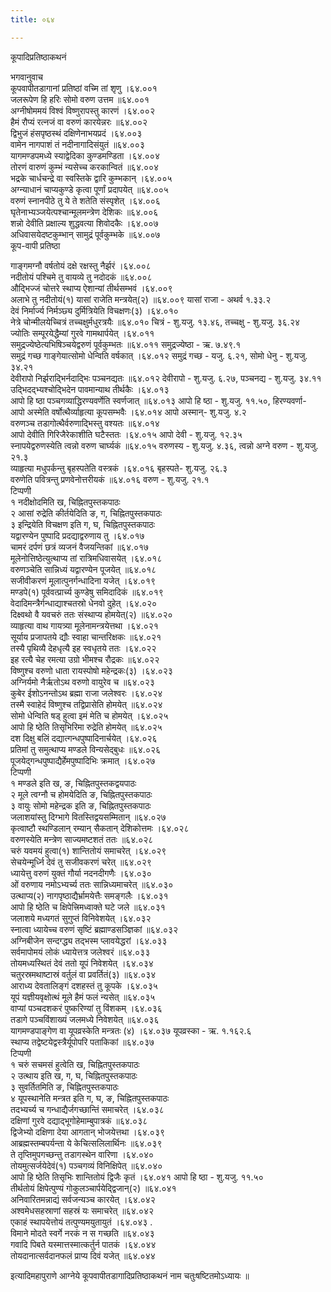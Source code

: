 ```yaml
---
title: ०६४

---
```

कूपादिप्रतिष्ठाकथनं  
  
भगवानुवाच  
कूपवापीतडागानां प्रतिष्ठां वच्मि तां शृणु ।६४.००१  
जलरूपेण हि हरिः सोमो वरुण उत्तम ॥६४.००१  
अग्नीषोममयं विश्वं विष्णुरापस्तु कारणं ।६४.००२  
हैमं रौप्यं रत्नजं वा वरुणं कारयेन्नरः ॥६४.००२  
द्विभुजं हंसपृष्ठस्थं दक्षिणेनाभयप्रदं ।६४.००३  
वामेन नागपाशं तं नदीनागादिसंयुतं ॥६४.००३  
यागमण्डपमध्ये स्याद्वेदिका कुण्डमण्डिता ।६४.००४  
तोरणं वारुणं कुम्भं न्यसेच्च करकान्वितं ॥६४.००४  
भद्रके चार्धचन्द्रे वा स्वस्तिके द्वारि कुम्भकान् ।६४.००५  
अग्न्याधानं चाप्यकुण्डे कृत्वा पूर्णां प्रदापयेत् ॥६४.००५  
वरुणं स्नानपीठे तु ये ते शतेति संस्पृशेत् ।६४.००६  
घृतेनाभ्यञ्जयेत्पश्चान्मूलमन्त्रेण देशिकः ॥६४.००६  
शन्नो देवीति प्रक्षाल्य शुद्धवत्या शिवोदकैः ।६४.००७  
अधिवासयेदष्टकुम्भान् सामुद्रं पूर्वकुम्भके ॥६४.००७  
कूप-वापी प्रतिष्ठा  
  
गाङ्गमग्नौ वर्षतोयं दक्षे रक्षस्तु नैर्झरं ।६४.००८  
नदीतोयं पश्चिमे तु वायव्ये तु नदोदकं ॥६४.००८  
औद्भिज्जं चोत्तरे स्थाप्य ऐशान्यां तीर्थसम्भवं ।६४.००९  
अलाभे तु नदीतोयं(१) यासां राजेति मन्त्रयेत्(२) ॥६४.००९ यासां राजा - अथर्व १.३३.२  
देवं निर्मार्ज्य निर्मञ्छ्य दुर्मित्रियेति विचक्षणः(३) ।६४.०१०  
नेत्रे चोन्मीलयेच्चित्रं तच्चक्षुर्मधुरत्रयैः ॥६४.०१० चित्रं - शु.यजु. १३.४६, तच्चक्षु - शु.यजु. ३६.२४  
ज्योतिः सम्पूरयेद्धैम्यां गुरवे गामथार्पयेत् ।६४.०११  
समुद्रज्येष्ठेत्यभिषिञ्चयेद्वरुणं पूर्वकुम्भतः ॥६४.०११ समुद्रज्येष्ठा - ऋ. ७.४९.१  
समुद्रं गच्छ गाङ्गेयात्सोमो धेन्विति वर्षकात् ।६४.०१२ समुद्रं गच्छ - यजु. ६.२१, सोमो धेनु - शु.यजु. ३४.२१  
देवीरापो निर्झराद्भिर्नदाद्भिः पञ्चनद्यतः ॥६४.०१२ देवीरापो - शु.यजु. ६.२७, पञ्चनद्य - शु.यजु. ३४.११  
उद्भिदद्भ्यश्चोद्भिदेन पावमान्याथ तीर्थकैः ।६४.०१३  
आपो हि ष्ठा पञ्चगव्याद्धिरण्यवर्णेति स्वर्णजात् ॥६४.०१३ आपो हि ष्ठा - शु.यजु. ११.५०, हिरण्यवर्णा-  
आपो अस्मेति वर्षोत्थैर्व्याहृत्या कूपसम्भवैः ।६४.०१४ आपो अस्मान्- शु.यजु. ४.२  
वरुणञ्च तडागोत्थैर्वरुणाद्भिस्तु वश्यतः ॥६४.०१४  
आपो देवीति गिरिजैरेकाशीति घटैस्ततः ।६४.०१५ आपो देवी - शु.यजु. १२.३५  
स्नापयेद्वरुणस्येति त्वन्नो वरुण चार्घ्यकं ॥६४.०१५ वरुणस्य - शु.यजु. ४.३६, त्वन्नो अग्ने वरुण - शु.यजु. २१.३  
व्याहृत्या मधुपर्कन्तु बृहस्पतेति वस्त्रकं ।६४.०१६ बृहस्पते- शु.यजु. २६.३  
वरुणेति पवित्रन्तु प्रणवेनोत्तरीयकं ॥६४.०१६ वरुण - शु.यजु. २१.१  
टिप्पणी  
१ नदीक्षोदमिति ख, चिह्नितपुस्तकपाठः  
२ आसां रुद्रेति कीर्तयेदिति ङ, ग, चिह्नितपुस्तकपाठः  
३ इन्द्रियेति विचक्षण इति ग, घ, चिह्नितपुस्तकपाठः  
यद्वारण्येन पुष्पादि प्रदद्याद्वरुणाय तु ।६४.०१७  
चामरं दर्पणं छत्रं व्यजनं वैजयन्तिकां ॥६४.०१७  
मूलेनोत्तिष्ठेत्युत्थाप्य तां रात्रिमधिवासयेत् ।६४.०१८  
वरुणञ्चेति सान्निध्यं यद्वारण्येन पूजयेत् ॥६४.०१८  
सजीवीकरणं मूलात्पुनर्गन्धादिना यजेत् ।६४.०१९  
मण्डपे(१) पूर्ववत्प्रार्च्य कुण्डेषु समिदादिकं ॥६४.०१९  
वेदादिमन्त्रैर्गन्धाद्याश्चतस्रो धेनवो दुहेत् ।६४.०२०  
दिक्ष्वथो वै यवचरुं ततः संस्थाप्य होमयेत्(२) ॥६४.०२०  
व्याहृत्या वाथ गायत्र्या मूलेनामन्त्रयेत्तथा ।६४.०२१  
सूर्याय प्रजापतये द्यौः स्वाहा चान्तरिक्षकः ॥६४.०२१  
तस्यै पृथिव्यै देहधृत्यै इह स्वधृतये ततः ।६४.०२२  
इह रत्यै चेह रमत्या उग्रो भीमश्च रौद्रकः ॥६४.०२२  
विष्णुश्च वरुणो धाता रायस्पोषो महेन्द्रकः(३) ।६४.०२३  
अग्निर्यमो नैर्ऋतोऽथ वरुणो वायुरेव च ॥६४.०२३  
कुबेर ईशोऽनन्तोऽथ ब्रह्मा राजा जलेश्वरः ।६४.०२४  
तस्मै स्वाहेदं विष्णुश्च तद्विप्रासेति होमयेत् ॥६४.०२४  
सोमो धेन्विति षड् हुत्वा इमं मेति च होमयेत् ।६४.०२५  
आपो हि ष्ठेति तिसृभिरिमा रुद्रेति होमयेत् ॥६४.०२५  
दश दिक्षु बलिं दद्यात्गन्धपुष्पादिनार्चयेत् ।६४.०२६  
प्रतिमां तु समुत्थाप्य मण्डले विन्यसेद्बुधः ॥६४.०२६  
पूजयेद्गन्धपुष्पाद्यैर्हेमपुष्पादिभिः क्रमात् ।६४.०२७  
टिप्पणी  
१ मण्डले इति ख, ङ, चिह्नितपुस्तकद्वयपाठः  
२ मूले त्वग्नौ च होमयेदिति ङ, चिह्नितपुस्तकपाठः  
३ वायुः सोमो महेन्द्रक इति ङ, चिह्नितपुस्तकपाठः  
जलाशयांस्तु दिग्भागे वितस्तिद्वयसम्मितान् ॥६४.०२७  
कृत्वाष्टौ स्थण्डिलान् रम्यान् सैकतान् देशिकोत्तमः ।६४.०२८  
वरुणस्येति मन्त्रेण साज्यमष्टशतं ततः ॥६४.०२८  
चरुं यवमयं हुत्वा(१) शान्तितोयं समाचरेत् ।६४.०२९  
सेचयेन्मूर्ध्नि देवं तु सजीवकरणं चरेत् ॥६४.०२९  
ध्यायेत्तु वरुणं युक्तं गौर्या नदनदीगणैः ।६४.०३०  
ओं वरुणाय नमोऽभ्यर्च्य ततः सान्निध्यमाचरेत् ॥६४.०३०  
उत्थाप्य(२) नागपृष्ठाद्यैर्भ्रामयेत्तैः समङ्गलैः ।६४.०३१  
आपो हि ष्ठेति च क्षिपेत्त्रिमध्वाक्ते घटे जले ॥६४.०३१  
जलाशये मध्यगतं सुगुप्तं विनिवेशयेत् ।६४.०३२  
स्नात्वा ध्यायेच्च वरुणं सृष्टिं ब्रह्माण्डसञ्ज्ञिकां ॥६४.०३२  
अग्निबीजेन सन्दग्द्ध्य तद्भस्म प्लावयेद्धरां ।६४.०३३  
सर्वमापोमयं लोकं ध्यायेत्तत्र जलेश्वरं ॥६४.०३३  
तोयमध्यस्थितं देवं ततो यूपं निवेशयेत् ।६४.०३४  
चतुरस्रमथाष्टास्रं वर्तुलं वा प्रवर्तितं(३) ॥६४.०३४  
आराध्य देवतालिङ्गं दशहस्तं तु कूपके ।६४.०३५  
यूपं यज्ञीयवृक्षोत्थं मूले हैमं फलं न्यसेत् ॥६४.०३५  
वाप्यां पञ्चदशकरं पुष्करिण्यां तु विंशकम् ।६४.०३६  
तडागे पञ्चविंशाख्यं जलमध्ये निवेशयेत् ॥६४.०३६  
यागमण्डपाङ्गेण वा यूपव्रस्केति मन्त्रतः (४) ।६४.०३७ यूपव्रस्का - ऋ. १.१६२.६  
स्थाप्य तद्वेष्टयेद्वस्त्रैर्यूपोपरि पताकिकां ॥६४.०३७  
टिप्पणी  
१ चरुं सचमसं हुत्वेति ख, चिह्नितपुस्तकपाठः  
२ उत्थाय इति ख, ग, घ, चिह्नितपुस्तकपाठः  
३ सुवर्तितमिति ङ, चिह्नितपुस्तकपाठः  
४ यूपस्थानेति मन्त्रत इति ग, घ, ङ, चिह्नितपुस्तकपाठः  
तदभ्यर्च्य च गन्धाद्यैर्जगच्छान्तिं समाचरेत् ।६४.०३८  
दक्षिणां गुरवे दद्याद्भूगोहेमाम्बुपात्रकं ॥६४.०३८  
द्विजेभ्यो दक्षिणा देया आगतान् भोजयेत्तथा ।६४.०३९  
आब्रह्मस्तम्बपर्यन्ता ये केचित्सलिलार्थिनः ॥६४.०३९  
ते तृप्तिमुपगच्छन्तु तडागस्थेन वारिणा ।६४.०४०  
तोयमुत्सर्जयेदेवं(१) पञ्चगव्यं विनिक्षिपेत् ॥६४.०४०  
आपो हि ष्ठेति तिसृभिः शान्तितोयं द्विजैः कृतं ।६४.०४१ आपो हि ष्ठा - शु.यजु. ११.५०  
तीर्थतोयं क्षिपेत्पुण्यं गोकुलञ्चार्पयेद्द्विजान्(२) ॥६४.०४१  
अनिवारितमन्नाद्यं सर्वजन्यञ्च कारयेत् ।६४.०४२  
अश्वमेधसहस्राणां सहस्रं यः समाचरेत् ॥६४.०४२  
एकाहं स्थापयेत्तोयं तत्पुण्यमयुतायुतं ।६४.०४३ .  
विमाने मोदते स्वर्गे नरकं न स गच्छति ॥६४.०४३  
गवादि पिबते यस्मात्तस्मात्कर्तुर्न पातकं ।६४.०४४  
तोयदानात्सर्वदानफलं प्राप्य दिवं यजेत् ॥६४.०४४  
  
इत्यादिमहापुराणे आग्नेये कूपवापीतडागादिप्रतिष्ठाकथनं नाम चतुःषष्टितमोऽध्यायः ॥